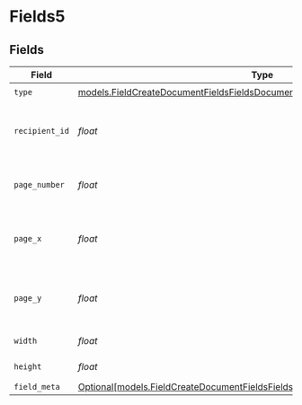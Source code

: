 # Fields5


## Fields

| Field                                                                                                                                                              | Type                                                                                                                                                               | Required                                                                                                                                                           | Description                                                                                                                                                        |
| ------------------------------------------------------------------------------------------------------------------------------------------------------------------ | ------------------------------------------------------------------------------------------------------------------------------------------------------------------ | ------------------------------------------------------------------------------------------------------------------------------------------------------------------ | ------------------------------------------------------------------------------------------------------------------------------------------------------------------ |
| `type`                                                                                                                                                             | [models.FieldCreateDocumentFieldsFieldsDocumentsFieldsRequestRequestBody5Type](../models/fieldcreatedocumentfieldsfieldsdocumentsfieldsrequestrequestbody5type.md) | :heavy_check_mark:                                                                                                                                                 | N/A                                                                                                                                                                |
| `recipient_id`                                                                                                                                                     | *float*                                                                                                                                                            | :heavy_check_mark:                                                                                                                                                 | The ID of the recipient to create the field for.                                                                                                                   |
| `page_number`                                                                                                                                                      | *float*                                                                                                                                                            | :heavy_check_mark:                                                                                                                                                 | The page number the field will be on.                                                                                                                              |
| `page_x`                                                                                                                                                           | *float*                                                                                                                                                            | :heavy_check_mark:                                                                                                                                                 | The X coordinate of where the field will be placed.                                                                                                                |
| `page_y`                                                                                                                                                           | *float*                                                                                                                                                            | :heavy_check_mark:                                                                                                                                                 | The Y coordinate of where the field will be placed.                                                                                                                |
| `width`                                                                                                                                                            | *float*                                                                                                                                                            | :heavy_check_mark:                                                                                                                                                 | The width of the field.                                                                                                                                            |
| `height`                                                                                                                                                           | *float*                                                                                                                                                            | :heavy_check_mark:                                                                                                                                                 | The height of the field.                                                                                                                                           |
| `field_meta`                                                                                                                                                       | [Optional[models.FieldCreateDocumentFieldsFieldsDocumentsFieldsRequestFieldMeta]](../models/fieldcreatedocumentfieldsfieldsdocumentsfieldsrequestfieldmeta.md)     | :heavy_minus_sign:                                                                                                                                                 | N/A                                                                                                                                                                |